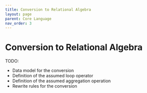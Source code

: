 ```yaml
---
title: Conversion to Relational Algebra
layout: page
parent: Core Language
nav_order: 3
---
```


# Conversion to Relational Algebra
TODO:
- Data model for the conversion
- Definition of the assumed loop operator
- Definition of the assumed aggregation operation
- Rewrite rules for the conversion
